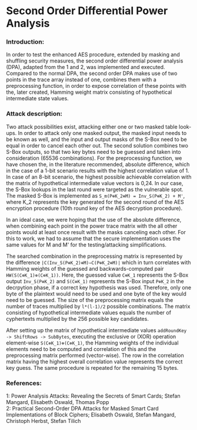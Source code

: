 Second Order Differential Power Analysis
================

### Introduction:
In order to test the enhanced AES procedure, extended by masking and shuffling security measures, 
the second order differential power analysis (DPA), adapted from the 1 and 2, was implemented and 
executed. Compared to the normal DPA, the second order DPA makes use of two points in the 
trace array instead of one, combines them with a preprocessing function, in order to expose 
correlation of these points with the, later created, Hamming weight matrix consisting of hypothetical 
intermediate state values. 

### Attack description:

Two attack possibilities exist, attacking either one or two masked table 
look-ups. In order to attack only one masked output, the masked input needs to be known as well, and the 
input and output masks of the S-Box need to be equal in order to cancel each other out. The second solution 
combines two S-Box outputs, so that two key bytes need to be guessed and taken into consideration 
(65536 combinations). For the preprocessing function, we have chosen the, in the literature recommended, 
absolute difference, which in the case of a 1-bit scenario results with the highest correlation value of 1. 
In case of an 8-bit scenario, the highest possible achievable correlation with the matrix of hypothetical 
intermediate value vectors is 0,24. In our case, the S-Box lookups in the last round were targeted as the 
vulnerable spot. The masked S-Box is implemented as `S_m(P⊕K_2⊕M) = Inv_S(P⊕K_2) + M'`, where K_2 represents the key generated for the second round of the AES encryption procedure 
(10th round key of the AES decryption procedure).

In an ideal case, we were hoping that the use of the absolute difference, when combining each point in 
the power trace matrix with the all other points would at least once result with the masks canceling 
each other. For this to work, we had to assume that the secure implementation uses the same values 
for M and M' for the testing/attacking simplifications.

The searched combination in the preprocessing matrix is represented by the difference 
`|C(Inv_S(P⊕K_2)⊕M)−C(P⊕K_2⊕M)|` which in turn correlates with Hamming weights of the guessed 
and backwards-computed pair `HW(S(C⊕K_1)⊕(C⊕K_1))`. Here, the guessed value `C⊕K_1` 
represents the S-Box output `Inv_S(P⊕K_2)` and `S(C⊕K_1)` represents the S-Box input `P⊕K_2` in the 
decrpytion phase, if a correct key hypothesis was used. Therefore, only one byte of the plaintext 
would need to be used and one byte of the key would need to be guessed. The size of the preprocessing 
matrix equals the number of traces multiplied by `l*(l-1)/2` possible combinations. The matrix consisting 
of hypothetical intermediate values equals the number of cyphertexts multiplied by the 256 possible 
key candidates.

After setting up the matrix of hypothetical intermediate values `addRoundKey -> ShiftRows -> SubBytes`, 
executing the exclusive or (XOR) operation element-wise `S(C⊕K_1)⊕(C⊕K_1)`, the Hamming weights of 
the individual elements need to be computed and correlation of this and the preprocessing matrix
performed (vector-wise). The row in the correlation matrix having the highest overall correlation 
value represents the correct key guess. The same procedure is repeated for the remaining 15 bytes.

### References:
1: Power Analysis Attacks: Revealing the Secrets of Smart Cards; Stefan Mangard, Elisabeth Oswald, Thomas Popp  
2: Practical Second-Order DPA Attacks for Masked Smart Card Implementations of Block Ciphers; Elisabeth Oswald, Stefan Mangard, Christoph Herbst, Stefan Tilich

